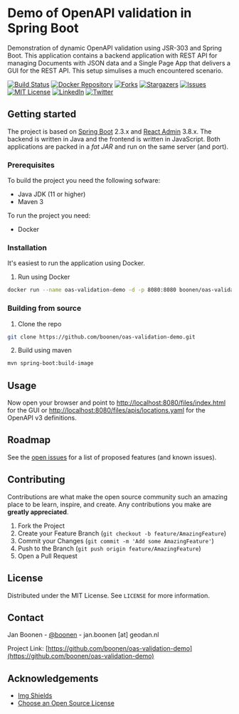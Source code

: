 # Demo of OpenAPI validation in Spring Boot

Demonstration of dynamic OpenAPI validation using JSR-303 and Spring Boot. This application contains a backend
application with REST API for managing Documents with JSON data and a Single Page App that delivers a GUI
for the REST API. This setup simulises a much encountered scenario. 

[![Build Status](https://travis-ci.org/boonen/oas-validation-demo.svg?branch=master)](https://travis-ci.org/boonen/oas-validation-demo)
[![Docker Repository][dockerhub-shield]][dockerhub-url]
[![Forks][forks-shield]][forks-url]
[![Stargazers][stars-shield]][stars-url]
[![Issues][issues-shield]][issues-url]
[![MIT License][license-shield]][license-url]
[![LinkedIn][linkedin-shield]][linkedin-url]
[![Twitter][twitter-shield]][twitter-url]

## Getting started

The project is based on [Spring Boot](https://spring.io/projects/spring-boot) 2.3.x and [React Admin](https://marmelab.com/react-admin/)
3.8.x. The backend is written in Java and the frontend is written in JavaScript. Both applications are packed
in a *fat JAR* and run on the same server (and port).

### Prerequisites

To build the project you need the following sofware:
* Java JDK (11 or higher)
* Maven 3

To run the project you need:
* Docker

### Installation

It's easiest to run the application using Docker. 

1. Run using Docker
```sh
docker run --name oas-validation-demo -d -p 8080:8080 boonen/oas-validation-demo:latest
```

### Building from source

1. Clone the repo
```sh
git clone https://github.com/boonen/oas-validation-demo.git
```
2. Build using maven
```sh
mvn spring-boot:build-image
```

## Usage

Now open your browser and point to <http://localhost:8080/files/index.html> for the GUI or <http://localhost:8080/files/apis/locations.yaml> 
for the OpenAPI v3 definitions.

## Roadmap

See the [open issues](https://github.com/boonen/oas-validation-demo/issues) for a list of proposed features (and known issues).


## Contributing

Contributions are what make the open source community such an amazing place to be learn, inspire, and create. Any contributions you make are **greatly appreciated**.

1. Fork the Project
2. Create your Feature Branch (`git checkout -b feature/AmazingFeature`)
3. Commit your Changes (`git commit -m 'Add some AmazingFeature'`)
4. Push to the Branch (`git push origin feature/AmazingFeature`)
5. Open a Pull Request


## License

Distributed under the MIT License. See `LICENSE` for more information.


## Contact

Jan Boonen - [@boonen](https://twitter.com/boonen) - jan.boonen [at] geodan.nl

Project Link: [https://github.com/boonen/oas-validation-demo](https://github.com/boonen/oas-validation-demo)

## Acknowledgements
* [Img Shields](https://shields.io)
* [Choose an Open Source License](https://choosealicense.com)


<!-- MARKDOWN LINKS & IMAGES -->
<!-- https://www.markdownguide.org/basic-syntax/#reference-style-links -->
[contributors-shield]: https://img.shields.io/github/contributors/boonen/oas-validation-demo.svg?style=flat-square
[contributors-url]: https://github.com/boonen/oas-validation-demo/graphs/contributors
[forks-shield]: https://img.shields.io/github/forks/boonen/oas-validation-demo.svg?style=flat-square
[forks-url]: https://github.com/boonen/oas-validation-demo/network/members
[stars-shield]: https://img.shields.io/github/stars/boonen/oas-validation-demo.svg?style=flat-square
[stars-url]: https://github.com/boonen/oas-validation-demo/stargazers
[issues-shield]: https://img.shields.io/github/issues/boonen/oas-validation-demo.svg?style=flat-square
[issues-url]: https://github.com/boonen/oas-validation-demo/issues
[license-shield]: https://img.shields.io/github/license/boonen/oas-validation-demo.svg?style=flat-square
[license-url]: https://github.com/boonen/oas-validation-demo/blob/master/LICENSE.txt
[linkedin-shield]: https://img.shields.io/badge/-LinkedIn-black.svg?style=flat-square&logo=linkedin&colorB=555
[linkedin-url]: https://linkedin.com/in/boonen
[twitter-shield]: https://img.shields.io/badge/-Twitter-blue.svg?style=flat-square&logo=twitter&colorB=555
[twitter-url]: https://twitter.com/boonen
[dockerhub-shield]: https://img.shields.io/badge/-Docker-blue.svg?style=flat-square&logo=docker&colorB=555
[dockerhub-url]: https://hub.docker.com/r/boonen/oas-validation-demo